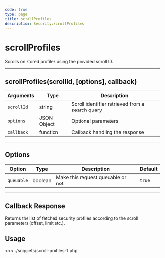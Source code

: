 ```yaml
---
code: true
type: page
title: scrollProfiles
description: Security:scrollProfiles
---
```


# scrollProfiles

Scrolls on stored profiles using the provided scroll ID.

---

## scrollProfiles(scrollId, [options], callback)

| Arguments  | Type        | Description                                     |
| ---------- | ----------- | ----------------------------------------------- |
| `scrollId` | string      | Scroll identifier retrieved from a search query |
| `options`  | JSON Object | Optional parameters                             |
| `callback` | function    | Callback handling the response                  |

---

## Options

| Option     | Type    | Description                       | Default |
| ---------- | ------- | --------------------------------- | ------- |
| `queuable` | boolean | Make this request queuable or not | `true`  |

---

## Callback Response

Returns the list of fetched security profiles according to the scroll parameters (offset, limit etc.).

## Usage

<<< ./snippets/scroll-profiles-1.php
